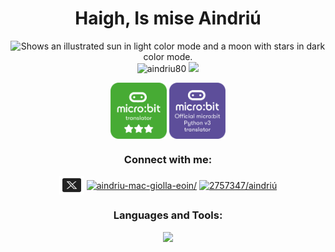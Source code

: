 <h1 align="center">Haigh, Is mise Aindriú</h1>

<p align="center">

<picture>
  <source media="(prefers-color-scheme: dark)" srcset="https://user-images.githubusercontent.com/25423296/163456776-7f95b81a-f1ed-45f7-b7ab-8fa810d529fa.png">
  <img  width="150"  alt="Shows an illustrated sun in light color mode and a moon with stars in dark color mode." src="https://user-images.githubusercontent.com/25423296/163456779-a8556205-d0a5-45e2-ac17-42d089e3c3f8.png">
</picture>
<br/>


<img src="https://komarev.com/ghpvc/?username=aindriu80&label=Profile%20views&color=0e75b6&style=flat" alt="aindriu80" />
<img src="https://img.shields.io/github/license/Naereen/StrapDown.js.svg"/>
</p>

<p align="center">
<a href="https://github.com/aindriu80/aindriu80" target="blank"><img align="center" src="https://github.com/aindriu80/aindriu80/blob/master/assets/microbit/microbit_translator.png" alt="microbit" height="90" width="90" /></a>
<a href="https://github.com/aindriu80/aindriu80" target="blank"><img align="center" src="https://github.com/aindriu80/aindriu80/blob/master/assets/microbit/python_translator.png" alt="microbit" height="90" width="90" /></a>
</p>



<p align="center">
<h3 align="center">Connect with me:</h3>
<p align="center">
<a href="https://twitter.com/aindriu80" target="blank"><img align="center" src="assets/icons/icons8-twitterx-96.svg" alt="aindriu80" height="30" width="40" /></a>
<a href="https://linkedin.com/in/aindriu-mac-giolla-eoin/" target="blank"><img align="center" src="https://raw.githubusercontent.com/rahuldkjain/github-profile-readme-generator/master/src/images/icons/Social/linked-in-alt.svg" alt="aindriu-mac-giolla-eoin/" height="30" width="40" /></a>
<a href="https://stackoverflow.com/users/2757347/aindriú" target="blank"><img align="center" src="https://raw.githubusercontent.com/rahuldkjain/github-profile-readme-generator/master/src/images/icons/Social/stack-overflow.svg" alt="2757347/aindriú" height="30" width="40" /></a>
</p>
 
<h3 align="center">Languages and Tools:</h3>
<div align="center"> 
<a href="https://github.com/aindriu80/aindriu80"><img src="https://skillicons.dev/icons?i=rust,cs,docker,linux,neovim,js,ts,react"/>
</a>
</div>
